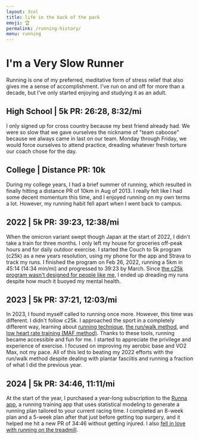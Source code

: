 ```yaml
---
layout: 3col
title: life in the back of the pack
emoji: 🏆
permalink: /running-history/
menu: running
---
```


<h1>I'm a Very Slow Runner</h1>
<p>
    Running is one of my preferred, meditative form of stress relief that also gives me a sense of accomplishment. I've run on and off for more than a decade, but I've only started enjoying and studying it as an adult.
</p>
<h2>High School | 5k PR: 26:28, 8:32/mi</h2>
<p>
I only signed up for cross country because my best friend already had. We were so slow that we gave ourselves the nickname of "team caboose" because we always came in last on our team. Monday through Friday, we would force ourselves to attend practice, dreading whatever fresh torture our coach chose for the day.
</p>
<h2>College | Distance PR: 10k</h2>
<p>
During my college years, I had a brief summer of running, which resulted in finally hitting a distance PR of 10km in Aug of 2013. I really felt like I had some decent momentum this time, and I enjoyed running on my own terms a lot. However, my running habit fell apart when I went back to campus. 
</p>
<h2>2022 | 5k PR: 39:23, 12:38/mi</h2>
<p>
When the omicron variant swept though Japan at the start of 2022, I didn't take a train for three months. I only left my house for groceries off-peak hours and for daily outdoor exercise. I started the Couch to 5k program (c25k) as a new years resolution, using my phone for the app and Strava to track my runs. I finished the program on Feb 26, 2022, running a 5km in 45:14 (14:34 min/mi) and progressed to 39:23 by March. Since <a target="_blank" href="https://notyouraveragerunner.com/couch-to-5k-program-review/">the c25k program wasn't designed for people like me</a>, I ended up dreading my runs despite how much it buoyed my mental health. 
</p>
<h2>2023 | 5k PR: 37:21, 12:03/mi</h2>
<p>
In 2023, I found myself called to running once more. However, this time was different. I didn't follow c25k. I approached the sport in a completely different way, learning about <a target="_blank" href="https://www.youtube.com/watch?v=iH-R8OxOEkc">running technique</a>, <a target="_blank" href="https://marathonhandbook.com/run-walk-method/">the run/walk method</a>, and <a target="_blank" href="https://marathonhandbook.com/low-heart-rate-running/">low heart rate training (MAF method)</a>. Thanks to these tools, running became accessible and fun for me. I started to appreciate the privilege and experience of exercise. I focused on improving my aerobic base and VO2 Max, not my pace. All of this led to beating my 2022 efforts with the run/walk method despite dealing with plantar fasciitis and running a fraction of what I did the previous year. 
</p>
<h2>2024 | 5k PR: 34:46, 11:11/mi</h2>
<p>
At the start of the year, I purchased a year-long subscription to the <a target="_blank" href="https://www.runna.com/">Runna app</a>, a running training app that uses statistical modeling to generate a running plan tailored to your current racing time. I completed an 8-week plan and a 5-week plan after that just before getting top surgery, and it helped me hit a new PR of 34:46 without getting injured. I also <a href="/2024/02/19/treadmill-threshold.html">fell in love with running on the treadmill</a>.
</p>
